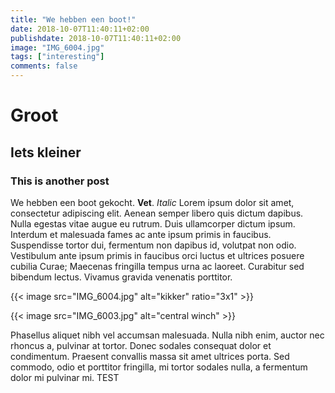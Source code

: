 ```yaml
---
title: "We hebben een boot!"
date: 2018-10-07T11:40:11+02:00
publishdate: 2018-10-07T11:40:11+02:00
image: "IMG_6004.jpg"
tags: ["interesting"]
comments: false
---
```

# Groot

## Iets kleiner

### This is another post

We hebben een boot gekocht. **Vet**. _Italic_ Lorem ipsum dolor sit amet, consectetur adipiscing elit. Aenean semper libero quis dictum dapibus. Nulla egestas vitae augue eu rutrum. Duis ullamcorper dictum ipsum. Interdum et malesuada fames ac ante ipsum primis in faucibus. Suspendisse tortor dui, fermentum non dapibus id, volutpat non odio. Vestibulum ante ipsum primis in faucibus orci luctus et ultrices posuere cubilia Curae; Maecenas fringilla tempus urna ac laoreet. Curabitur sed bibendum lectus. Vivamus gravida venenatis porttitor.

{{< image src="IMG_6004.jpg" alt="kikker" ratio="3x1" >}}

{{< image src="IMG_6003.jpg" alt="central winch" >}}

Phasellus aliquet nibh vel accumsan malesuada. Nulla nibh enim, auctor nec rhoncus a, pulvinar at tortor. Donec sodales consequat dolor et condimentum. Praesent convallis massa sit amet ultrices porta. Sed commodo, odio et porttitor fringilla, mi tortor sodales nulla, a fermentum dolor mi pulvinar mi.
TEST
